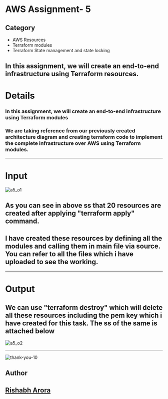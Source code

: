 # AWS Assignment- 5

## Category
- AWS Resources
- Terraform modules
- Terraform State management and state locking

## In this assignment, we will create an end-to-end infrastructure using Terraform resources.

# Details

### In this assignment, we will create an end-to-end infrastructure using Terraform modules

### We are taking reference from our previously created architecture diagram and creating terraform code to implement the complete infrastructure over AWS using Terraform modules.

---

# Input 

![a5_o1](/uploads/0ba21134f9b59b2f3dfaa879a0c4ea5c/a5_o1.png)

## As you can see in above ss that 20 resources are created after applying "terraform apply" command.

## I have created these resources by defining all the modules and calling them in main file via source. You can refer to all the files which i have uploaded to see the working.

---

# Output

## We can use "terraform destroy" which will delete all these resources including the pem key which i have created for this task. The ss of the same is attached below

![a5_o2](/uploads/880e19556449f901ebb48d3cd01e8971/a5_o2.png)

---

![thank-you-10](/uploads/2587ebe2af75fce39d44699b385a8b7f/thank-you-10.gif)

## Author
## [Rishabh Arora](https://gitlab.com/rishabharora)